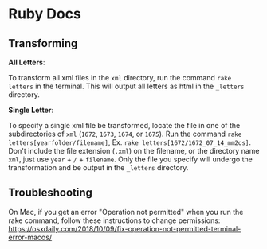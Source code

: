 # Ruby Docs

## Transforming

**All Letters**:

To transform all xml files in the `xml` directory, run the command `rake letters` in the terminal. 
This will output all letters as html in the `_letters` directory.

**Single Letter**:

To specify a single xml file be transformed, locate the file in one of the subdirectories of `xml` (`1672`, `1673`, `1674`, or `1675`). 
Run the command `rake letters[yearfolder/filename]`, Ex. `rake letters[1672/1672_07_14_mm2os]`. 
Don't include the file extension (`.xml`) on the filename, or the directory name `xml`, just use `year` + `/` + `filename`. 
Only the file you specify will undergo the transformation and be output in the `_letters` directory.

## Troubleshooting

On Mac, if you get an error "Operation not permitted" when you run the rake command, follow these instructions to change permissions: <https://osxdaily.com/2018/10/09/fix-operation-not-permitted-terminal-error-macos/>




 